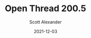 ---
layout: podcast
title: "Open Thread 200.5"
author: Scott Alexander
description: https://astralcodexten.substack.com/p/open-thread-2005
date: 2021-12-03
length: 32165
duration: 8
guid: open-thread-2005
---